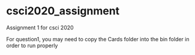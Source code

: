 # csci2020_assignment
Assignment 1 for csci 2020

For question1, you may need to copy the Cards folder into the bin folder in order to run properly
